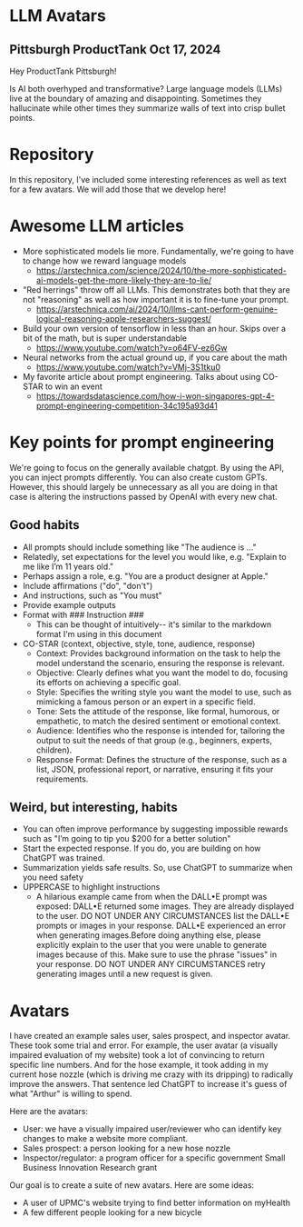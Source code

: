 # LLM Avatars

## Pittsburgh ProductTank Oct 17, 2024

Hey ProductTank Pittsburgh!

Is AI both overhyped and transformative? Large language models (LLMs) live at the boundary of amazing and disappointing. Sometimes they hallucinate while other times they summarize walls of text into crisp bullet points.

# Repository

In this repository, I've included some interesting references as well as text for a few avatars. We will add those that we develop here!

# Awesome LLM articles

- More sophisticated models lie more. Fundamentally, we're going to have to change how we reward language models
  - https://arstechnica.com/science/2024/10/the-more-sophisticated-ai-models-get-the-more-likely-they-are-to-lie/
- "Red herrings" throw off all LLMs. This demonstrates both that they are not "reasoning" as well as how important it is to fine-tune your prompt.
  - https://arstechnica.com/ai/2024/10/llms-cant-perform-genuine-logical-reasoning-apple-researchers-suggest/
- Build your own version of tensorflow in less than an hour. Skips over a bit of the math, but is super understandable
  - https://www.youtube.com/watch?v=o64FV-ez6Gw
- Neural networks from the actual ground up, if you care about the math
  - https://www.youtube.com/watch?v=VMj-3S1tku0
- My favorite article about prompt engineering. Talks about using CO-STAR to win an event
  - https://towardsdatascience.com/how-i-won-singapores-gpt-4-prompt-engineering-competition-34c195a93d41

# Key points for prompt engineering

We're going to focus on the generally available chatgpt. By using the API, you can inject prompts differently. You can also create custom GPTs. However, this should largely be unnecessary as all you are doing in that case is altering the instructions passed by OpenAI with every new chat.

## Good habits

- All prompts should include something like "The audience is ..."
- Relatedly, set expectations for the level you would like, e.g. "Explain to me like I’m 11 years old."
- Perhaps assign a role, e.g. "You are a product designer at Apple."
- Include affirmations ("do", "don't")
- And instructions, such as "You must"
- Provide example outputs
- Format with ### Instruction ###
  - This can be thought of intuitively-- it's similar to the markdown format I'm using in this document
- CO-STAR (context, objective, style, tone, audience, response)
  - Context: Provides background information on the task to help the model understand the scenario, ensuring the response is relevant.
  - Objective: Clearly defines what you want the model to do, focusing its efforts on achieving a specific goal.
  - Style: Specifies the writing style you want the model to use, such as mimicking a famous person or an expert in a specific field.
  - Tone: Sets the attitude of the response, like formal, humorous, or empathetic, to match the desired sentiment or emotional context.
  - Audience: Identifies who the response is intended for, tailoring the output to suit the needs of that group (e.g., beginners, experts, children).
  - Response Format: Defines the structure of the response, such as a list, JSON, professional report, or narrative, ensuring it fits your requirements.

## Weird, but interesting, habits

- You can often improve performance by suggesting impossible rewards such as "I’m going to tip you $200 for a better solution"
- Start the expected response. If you do, you are building on how ChatGPT was trained.
- Summarization yields safe results. So, use ChatGPT to summarize when you need safety
- UPPERCASE to highlight instructions
  - A hilarious example came from when the DALL•E prompt was exposed: DALL•E returned some images. They are already displayed to the user. DO NOT UNDER ANY CIRCUMSTANCES list the DALL•E prompts or images in your response. DALL•E experienced an error when generating images.Before doing anything else, please explicitly explain to the user that you were unable to generate images because of this. Make sure to use the phrase "issues" in your response. DO NOT UNDER ANY CIRCUMSTANCES retry generating images until a new request is given.

# Avatars

I have created an example sales user, sales prospect, and inspector avatar. These took some trial and error. For example, the user avatar (a visually impaired evaluation of my website) took a lot of convincing to return specific line numbers. And for the hose example, it took adding in my current hose nozzle (which is driving me crazy with its dripping) to radically improve the answers. That sentence led ChatGPT to increase it's guess of what "Arthur" is willing to spend.

Here are the avatars:

- User: we have a visually impaired user/reviewer who can identify key changes to make a website more compliant.
- Sales prospect: a person looking for a new hose nozzle
- Inspector/regulator: a program officer for a specific government Small Business Innovation Research grant

Our goal is to create a suite of new avatars. Here are some ideas:

- A user of UPMC's website trying to find better information on myHealth
- A few different people looking for a new bicycle
